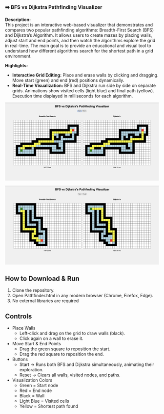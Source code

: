 ### ➡️ BFS vs Dijkstra Pathfinding Visualizer
**Description:**  
This project is an interactive web-based visualizer that demonstrates and compares two popular pathfinding algorithms: Breadth-First Search (BFS) and Dijkstra’s Algorithm.
It allows users to create mazes by placing walls, adjust start and end points, and then watch the algorithms explore the grid in real-time. The main goal is to provide an educational and visual tool to understand how different algorithms search for the shortest path in a grid environment.

**Highlights:**  
- **Interactive Grid Editing:** Place and erase walls by clicking and dragging. Move start (green) and end (red) positions dynamically.
- **Real-Time Visualization:** BFS and Dijkstra run side by side on separate grids. Animations show visited cells (light blue) and final path (yellow). Execution time displayed in milliseconds for each algorithm.  

![Pathfinder Screenshot 1](./screenshots/Pathfinder1.png)

![Pathfinder Screenshot 2](./screenshots/Pathfinder2.png)

## How to Download & Run  
1. Clone the repository.
2. Open Pathfinder.html in any modern browser (Chrome, Firefox, Edge).
3. No external libraries are required

## Controls
- Place Walls
	- Left-click and drag on the grid to draw walls (black).
	- Click again on a wall to erase it.
- Move Start & End Points
	- Drag the green square to reposition the start.
	- Drag the red square to reposition the end.
- Buttons
	- Start → Runs both BFS and Dijkstra simultaneously, animating their exploration.
	- Reset → Clears all walls, visited nodes, and paths.
- Visualization Colors
	- Green = Start node
	- Red = End node
	- Black = Wall
	- Light Blue = Visited cells
	- Yellow = Shortest path found
